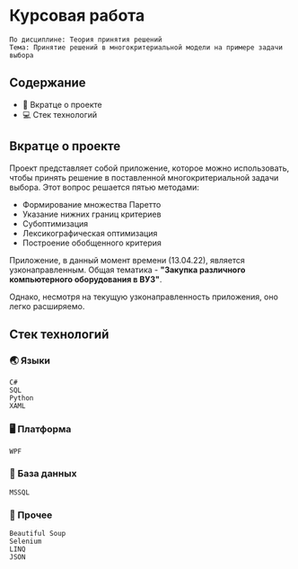 # Курсовая работа

```
По дисциплине: Теория принятия решений
Тема: Принятие решений в многокритериальной модели на примере задачи выбора
```
## Содержание
- :bookmark_tabs: Вкратце о проекте
- :computer: Стек технологий
## Вкратце о проекте
Проект представляет собой приложение, которое можно использовать, чтобы принять решение в поставленной многокритериальной задачи выбора. Этот вопрос решается пятью методами:
- Формирование множества Паретто
- Указание нижних границ критериев
- Субоптимизация
- Лексикографическая оптимизация
-  Построение обобщенного критерия

Приложение, в данный момент времени (13.04.22), является узконаправленным. Общая тематика - **"Закупка различного компьютерного оборудования в ВУЗ"**.

Однако, несмотря на текущую узконаправленность приложения, оно легко расширяемо.
## Стек технологий
### :earth_asia: Языки
```
C#
SQL
Python
XAML
```
### :desktop_computer: Платформа
```
WPF
```
### :floppy_disk: База данных
```
MSSQL
```
### :scroll: Прочее
```
Beautiful Soup
Selenium
LINQ
JSON
```
